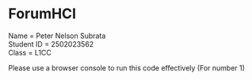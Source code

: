 # ForumHCI  
Name = Peter Nelson Subrata  
Student ID = 2502023562  
Class = L1CC  

Please use a browser console to run this code effectively (For number 1)
